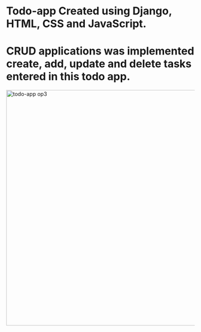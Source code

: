 # Todo-app Created using Django, HTML, CSS and JavaScript.

# CRUD applications was implemented create, add, update and delete tasks entered in this todo app.

<img width="629" alt="todo-app op3" src="https://user-images.githubusercontent.com/59875147/220097724-f676b079-2047-4076-b62b-193f03b4b195.png">
